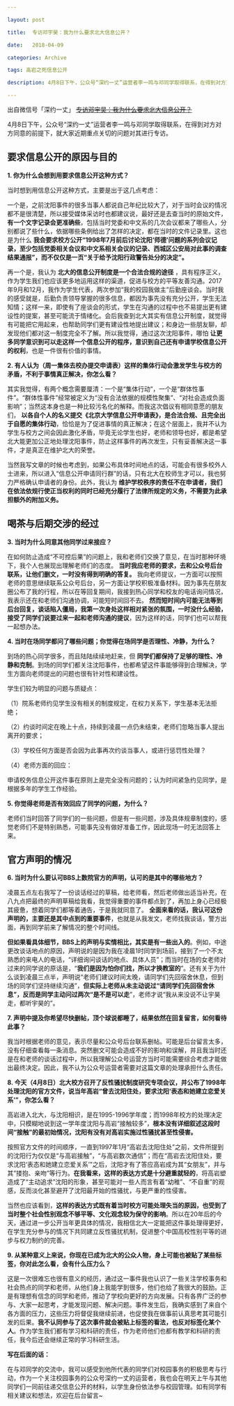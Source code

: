 ```yaml
---

layout: post

title:  专访邓宇昊：我为什么要求北大信息公开？

date:   2018-04-09

categories: Archive

tags: 高岩之死信息公开

description: 4月8日下午，公众号“深约一丈”运营者李一鸣与邓同学取得联系，在得到对方对方同意的前提下，就大家近期重点关切的问题对其进行专访。

---
```


出自微信号「深约一丈」 ~~[专访邓宇昊：我为什么要求北大信息公开？](http://mp.weixin.qq.com/s/45iSZS2eIq90n85xfwEiRQ)~~

4月8日下午，公众号“深约一丈”运营者李一鸣与邓同学取得联系，在得到对方对方同意的前提下，就大家近期重点关切的问题对其进行专访。

## **要求信息公开的原因与目的**

**1. 你为什么会想到用要求信息公开这种方式？**

当时想到用信息公开这种方式，主要是出于这几点考虑：

一个是，之前沈阳事件的很多当事人都说自己年纪比较大了，对于当时会议的情况都不是很清楚，所以接受媒体采访时也都建议说，最好还是去查当时的原始文件，**有一个文字记录会更准确些**，包括当时党委和中文系的几次会议都来了哪些人，分别都说了些什么，依据哪些条例给出了怎样的决定，都在当时的文件记录里。这也是为什么 **我会要求校方公开“1998年7月前后讨论沈阳‘师德’问题的系列会议记录，至少包括党委相关会议和中文系相关会议的记录、西城区公安局对此事的调查结果通报”，而不仅仅是一页“关于给予沈阳行政警告处分的决定”。**

再一个是，我认为 **北大的信息公开制度是一个合法合规的途径** ，具有程序正义，作为学生我们也应该更多地运用这样的渠道，促进与校方的平等友善沟通。2017年9月和12月，我作为学生代表，两次参加“我的校园我做主”后勤座谈会。当时我的感受就是，后勤负责领导掌握的很多信息，都因为事先没有充分公开，学生无法知情；这样一来，即使有了座谈会的形式，学生在沟通的过程中也不易提出更有建设性的提案，甚至可能流于情绪化。会后我查到北大其实有信息公开制度，就觉得有可能把它用起来，也帮助同学们更有建设性地提出建议；和身边一些朋友聊，却发现他们都对这一制度完全不了解。所以我觉得，通过这次沈阳事件，哪怕 **让更多同学意识到可以走这样一个信息公开的程序，意识到自己还有申请学校信息公开的权利**，也是一件很有价值的事情。

**2. 有人认为（周一集体去校办提交申请表）这样的集体行动会激发学生与校方的矛盾，不利于事情真正解决，你怎么看？**

其实我觉得，有两个概念需要厘清：一个是“集体行动”，一个是“群体性事件”。“群体性事件”经常被定义为“没有合法依据的规模性聚集”、“对社会造成负面影响”；当然这本身也是一种比较污名化的解释。而我这次倡议有相同意愿的朋友们， **以各自个人的名义提交《北京大学信息公开申请表》，是合法合规、且完全出于自愿的集体行动**，恰恰是为了促进事情的真正解决；在这个层面上，我并不认为学生与校方之间会因此激化矛盾，毕竟无论学生也好，老师和领导也好，都是希望北大能更加公正地处理沈阳事件，防止这样事件的再次发生，只有妥善解决这一事件，才是真正在维护北大的荣誉。

当然我写文章的时候也考虑到，如果公布具体时间地点的话，可能会有很多校外人士进来，所以进入“信息公开申请同行群”的话，只有北大在校师生才可以，我也努力严格确认申请者的身份。此外，我认为 **维护学校秩序的责任不在申请者，我们在依法依规行使正当权利的同时已经充分履行了法律所规定的义务，不需要为此承担额外的附加义务。**

## **喝茶与后期交涉的经过**

**3. 当时为什么同意其他同学过来接应？**

在如何防止造成“不可控后果”的问题上，我和老师们交换了意见，在当时那种环境下，我个人也展现出理解老师们的态度。 **当时我应老师的要求，去和公众号后台联系，让他们删文，一时没有得到明确的答复。** 我向老师提议，一方面可以按照老师的意思继续联系公众号后台，另一方面让学校积极准备材料。因为事先在朋友圈公布了我的行程，所以在等回复期间，我接到热心同学和校友的电话询问情况，我表示还在和老师们沟通协调，可能短时间回不去。 **然而短时间内可能无法等到后台回复，谈话陷入僵局，我第一次身处这样相对紧张的氛围，一时没什么经验，接受了同学们说要过来一起和老师沟通的提议**，因为这样的话，同学们也可以帮我一起想办法。

**4. 当时在场同学都问了哪些问题；你觉得在场同学是否理性、冷静，为什么？**

到场的热心同学很多，而且陆陆续续地赶来，但 **同学们都保持了足够的理性、冷静和克制**。到场的同学们都关注沈阳事件，也都希望这件事能够得到合理解决，学生方面向老师提出的问题也很有针对性和建设性。

学生们较为明显的问题与质疑点：

（1）院系老师约见学生没有相关的制度规定，在权力关系下，学生基本无法拒绝；

（2）约谈时间定在晚上十点，持续到凌晨一点仍未结束，老师们忽略当事人提出离开的要求；

（3）学校任何方面是否会因为此事再次约谈当事人，或进行惩罚性处理？

（4）老师方面的回应：

申请校务信息公开这件事在原则上是完全没有问题的；认为时间紧急约见同学，是根据多年的学生工作经验。

**5. 你觉得老师是否有效回应了同学的问题，为什么？**

老师们当时回答了同学们的一些问题，但是有一些问题，涉及具体规章制度的，感觉老师们不是特别熟悉，可能事先没有做好准备工作，因此现场一时无法回答上来。

## **官方声明的情况**

**6. 当时为什么要认可BBS上数院官方的声明，认可的是其中的哪些地方？**

凌晨五点左右我写了一份谈话经过的草稿，给老师看，然后老师做出适当补充，在八九点把最终的声明草稿给我看，我觉得重要的事件都点到了，再加上身心已经极其疲惫，想着同学们都等着通告，于是我就同意了。 **全面来看的话，我认可这份声明的，主要还是其中点到的重要事件**，也就是从我发文，老师找我谈话，警方出面，再到同学前来了解情况的整个时间线。

**但如果看具体细节，BBS上的声明与实情相比，其实是有一些出入的**。例如，中途更改谈话地点的原因，声明说的是因为我在凌晨1时同学到场前，接到了一个不太熟悉的来电人的电话，“详细询问谈话的地点、具体人员”；而当时在场的女老师对过来的同学说的原话是，“**我们是因为怕你们找，所以才换教室的**”。还有关于为什么谈到凌晨三点半，声明说“老师们建议时间太晚，请同学们先回宿舍休息，但到场的同学们坚持继续沟通”，**但实际上老师从未主动说过“请同学们先回宿舍休息”，反而是同学主动问过两次“是不是可以走**”，老师才说“我从来没说不让宇昊走，都听宇昊的”。

**7. 声明中提及你希望尽快删帖，顶个球说都睡了，结果依然在回复留言，如何看待此事？**

我当时根据老师的意见，表示尽量和公众号后台联系删帖。可能是后台留言太多，没有仔细查看每一条消息。突然删文可能会造成不好的影响和误解，并且我当时还是在和老师的谈话过程中，所以我理解公众号运营方当时可能需要综合考虑才能做出最终决定。因此，我不认为公众号运营者需要对这篇文章的处理承担什么责任。

**8. 今天（4月8日）北大校方召开了反性骚扰制度研究专项会议，并公布了1998年处理沈阳的官方文件，说当年高岩“曾去沈阳住处，要求沈阳‘表态和她建立恋爱关系’”，你怎么看？**

高岩进入北大，与沈阳相识，是在1995-1996学年度；而1998年校方的处理决定中，只模糊地说到这一学年度沈阳与高岩“接触较多”，**根本没有详细叙述这段时间“接触”的最初始情况，沈阳有没有对高岩实施过性骚扰甚至性侵害。**

按照官方文件的时间顺序，一直到1997年1月“高岩去沈阳住处”之前，文件所提到的沈阳行为仅仅是“与高岩接触”，“与高岩数次通信”；而在“高岩去沈阳住处，要求沈阳‘表态和她建立恋爱关系’”之后，沈阳才有了答应高岩成为其“女朋友”，并与其“搂抱、亲吻”等行为。**在我看来，这样的表达方式是十分避重就轻的**，将高岩塑造成了“主动追求”沈阳的形象，甚至可能对一些人而言有着“幼稚”、“不自重”的观感，反而淡化甚至避开了沈阳最开始的性骚扰，与更严重的性侵害。

当然也应该看到，**这样的表达方式既有着当时校方可能处理失当的原因，也受到了当时整个社会性别观念不够平等、文化观念较为保守的影响**。所以在20年后的今天，通过进一步公开当年更具体的情况，我相信北大一定能把这件事处理得更好，在学生充分参与的情况下共同建立反性骚扰机制，促进整个中国高校性别平等的进步与权力制约的完善。

**9. 从某种意义上来说，你现在已成为北大的公众人物，身上可能也被贴了某些标签，你对此怎么看，会有什么压力么？**

这是一次很难忘也很有意义的经历，通过这一事件我也认识了一些关注学校事务和社会热点的同学和老师，从他们身上我能学到很多，他们也给了我很大的鼓励。正是有理想有信念的同学和老师，推动了学校向更好的方向发展。只有各界广泛的参与、大家一起思考，才能发现问题、解决问题。事件发生后，我确实感到了来自个各方面的压力，这些压力将督促我继续前进，也促使我在做事前认真思考其可能引发的后果。**我不认同参与了这次事件就会被贴上标签的看法，也反对标签化某个人**。作为学生我们都有学习和科研的责任，作为老师他们也都有教学和科研的责任，我今后还会继续正常的学习科研生活。

**写在后面的话：**

在与邓同学的交流中，我可以感受到他所代表的同学们对校园事务的积极思考与行动，作为一个关注校园事务的公众号深约一丈的运营者，我也会在明天上午与其他同学们一同前往递交信息公开的材料，以学生身份依法参与校园管理。如有同学有相关建议和想法，欢迎在后台留言~

